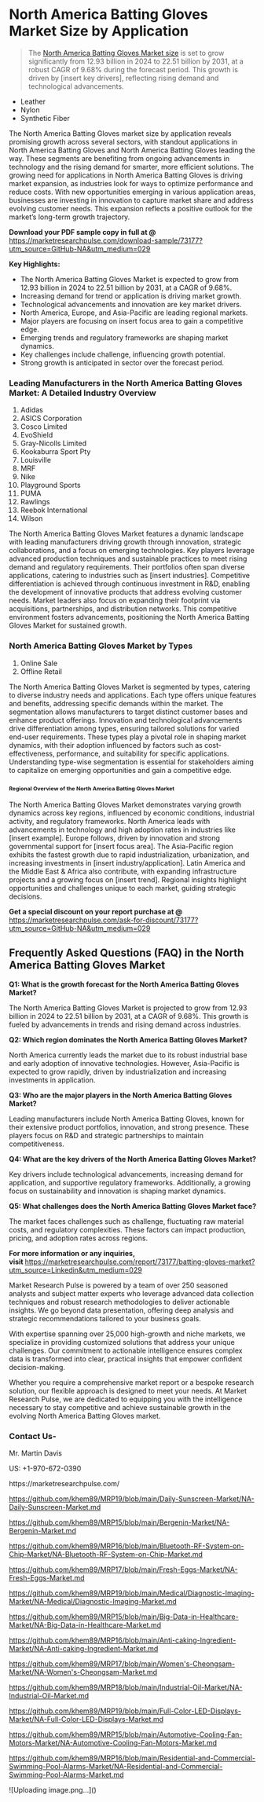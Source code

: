 <h1>North America Batting Gloves Market&nbsp;Size by Application</h1><blockquote><p>The <a href="https://marketresearchpulse.com/download-sample/73177?utm_source=GitHub-NA&amp;utm_medium=029">North America Batting Gloves Market size</a> is set to grow significantly from 12.93 billion in 2024 to 22.51 billion by 2031, at a robust CAGR of 9.68% during the forecast period. This growth is driven by [insert key drivers], reflecting rising demand and technological advancements.</p></blockquote><ul><li>Leather<li> Nylon<li> Synthetic Fiber</li></ul><p>The North America Batting Gloves market size by application reveals promising growth across several sectors, with standout applications in North America Batting Gloves and North America Batting Gloves leading the way. These segments are benefiting from ongoing advancements in technology and the rising demand for smarter, more efficient solutions. The growing need for applications in North America Batting Gloves is driving market expansion, as industries look for ways to optimize performance and reduce costs. With new opportunities emerging in various application areas, businesses are investing in innovation to capture market share and address evolving customer needs. This expansion reflects a positive outlook for the market’s long-term growth trajectory.</p><p><strong>Download your PDF sample copy in full at @ </strong><a href="https://marketresearchpulse.com/download-sample/73177?utm_source=GitHub-NA&amp;utm_medium=029">https://marketresearchpulse.com/download-sample/73177?utm_source=GitHub-NA&amp;utm_medium=029</a></p><p><strong>Key Highlights: </strong></p><ul><li>The North America Batting Gloves Market is expected to grow from 12.93 billion in 2024 to 22.51 billion by 2031, at a CAGR of 9.68%.</li><li>Increasing demand for trend or application is driving market growth.</li><li>Technological advancements and innovation are key market drivers.</li><li>North America, Europe, and Asia-Pacific are leading regional markets.</li><li>Major players are focusing on insert focus area to gain a competitive edge.</li><li>Emerging trends and regulatory frameworks are shaping market dynamics.</li><li>Key challenges include challenge, influencing growth potential.</li><li>Strong growth is anticipated in sector over the forecast period.</li></ul><h3>Leading Manufacturers in the North America Batting Gloves Market: A Detailed Industry Overview</h3><ol><li>Adidas</li><li>ASICS Corporation</li><li>Cosco Limited</li><li>EvoShield</li><li>Gray-Nicolls Limited</li><li>Kookaburra Sport Pty</li><li>Louisville</li><li>MRF</li><li>Nike</li><li>Playground Sports</li><li>PUMA</li><li>Rawlings</li><li>Reebok International</li><li>Wilson</li></ol><div class="flex max-w-full flex-col flex-grow"><div class="min-h-8 text-message flex w-full flex-col items-end gap-2 whitespace-normal break-words [.text-message+&amp;]:mt-5" dir="auto" data-message-author-role="assistant" data-message-id="fd8432e4-4910-450d-b182-61b7bfb0a01f" data-message-model-slug="gpt-4o"><div class="flex w-full flex-col gap-1 empty:hidden first:pt-[3px]"><div class="markdown prose w-full break-words dark:prose-invert light"><p>The North America Batting Gloves Market features a dynamic landscape with leading manufacturers driving growth through innovation, strategic collaborations, and a focus on emerging technologies. Key players leverage advanced production techniques and sustainable practices to meet rising demand and regulatory requirements. Their portfolios often span diverse applications, catering to industries such as [insert industries]. Competitive differentiation is achieved through continuous investment in R&amp;D, enabling the development of innovative products that address evolving customer needs. Market leaders also focus on expanding their footprint via acquisitions, partnerships, and distribution networks. This competitive environment fosters advancements, positioning the North America Batting Gloves Market for sustained growth.</p></div></div></div></div><h3>North America Batting Gloves Market by Types</h3><ol><li>Online Sale<li> Offline Retail</li></ol><div class="flex max-w-full flex-col flex-grow"><div class="min-h-8 text-message flex w-full flex-col items-end gap-2 whitespace-normal break-words [.text-message+&amp;]:mt-5" dir="auto" data-message-author-role="assistant" data-message-id="084470be-0bb7-4664-bddf-5156b4f41249" data-message-model-slug="gpt-4o-mini"><div class="flex w-full flex-col gap-1 empty:hidden first:pt-[3px]"><div class="markdown prose w-full break-words dark:prose-invert light"><p>The North America Batting Gloves Market is segmented by types, catering to diverse industry needs and applications. Each type offers unique features and benefits, addressing specific demands within the market. The segmentation allows manufacturers to target distinct customer bases and enhance product offerings. Innovation and technological advancements drive differentiation among types, ensuring tailored solutions for varied end-user requirements. These types play a pivotal role in shaping market dynamics, with their adoption influenced by factors such as cost-effectiveness, performance, and suitability for specific applications. Understanding type-wise segmentation is essential for stakeholders aiming to capitalize on emerging opportunities and gain a competitive edge.</p></div></div></div></div><h3><span style="font-size: 11px;">Regional Overview of the North America Batting Gloves Market</span></h3><div class="flex max-w-full flex-col flex-grow"><div class="min-h-8 text-message flex w-full flex-col items-end gap-2 whitespace-normal break-words [.text-message+&amp;]:mt-5" dir="auto" data-message-author-role="assistant" data-message-id="e9038762-ce64-4e30-91c9-9bd413514231" data-message-model-slug="gpt-4o-mini"><div class="flex w-full flex-col gap-1 empty:hidden first:pt-[3px]"><div class="markdown prose w-full break-words dark:prose-invert light"><p>The North America Batting Gloves Market demonstrates varying growth dynamics across key regions, influenced by economic conditions, industrial activity, and regulatory frameworks. North America leads with advancements in technology and high adoption rates in industries like [insert example]. Europe follows, driven by innovation and strong governmental support for [insert focus area]. The Asia-Pacific region exhibits the fastest growth due to rapid industrialization, urbanization, and increasing investments in [insert industry/application]. Latin America and the Middle East &amp; Africa also contribute, with expanding infrastructure projects and a growing focus on [insert trend]. Regional insights highlight opportunities and challenges unique to each market, guiding strategic decisions.</p></div></div></div></div><p><strong>Get a special discount on your report purchase at @ </strong><a href="https://marketresearchpulse.com/ask-for-discount/73177?utm_source=GitHub-NA&amp;utm_medium=029">https://marketresearchpulse.com/ask-for-discount/73177?utm_source=GitHub-NA&amp;utm_medium=029</a></p><h2>Frequently Asked Questions (FAQ) in the North America Batting Gloves Market</h2><p><strong>Q1: What is the growth forecast for the North America Batting Gloves Market?</strong></p><p>The North America Batting Gloves Market is projected to grow from 12.93 billion in 2024 to 22.51 billion by 2031, at a CAGR of 9.68%. This growth is fueled by advancements in trends and rising demand across industries.</p><p><strong>Q2: Which region dominates the North America Batting Gloves Market?</strong></p><p>North America currently leads the market due to its robust industrial base and early adoption of innovative technologies. However, Asia-Pacific is expected to grow rapidly, driven by industrialization and increasing investments in application.</p><p><strong>Q3: Who are the major players in the North America Batting Gloves Market?</strong></p><p>Leading manufacturers include North America Batting Gloves, known for their extensive product portfolios, innovation, and strong presence. These players focus on R&amp;D and strategic partnerships to maintain competitiveness.</p><p><strong>Q4: What are the key drivers of the North America Batting Gloves Market?</strong></p><p>Key drivers include technological advancements, increasing demand for application, and supportive regulatory frameworks. Additionally, a growing focus on sustainability and innovation is shaping market dynamics.</p><p><strong>Q5: What challenges does the North America Batting Gloves Market face?</strong></p><p>The market faces challenges such as challenge, fluctuating raw material costs, and regulatory complexities. These factors can impact production, pricing, and adoption rates across regions.</p><p><strong>For more information or any inquiries, visit&nbsp;</strong><a href="https://marketresearchpulse.com/report/73177/batting-gloves-market?utm_source=Linkedin&utm_medium=029">https://marketresearchpulse.com/report/73177/batting-gloves-market?utm_source=Linkedin&utm_medium=029</a></p><p>Market Research Pulse is powered by a team of over 250 seasoned analysts and subject matter experts who leverage advanced data collection techniques and robust research methodologies to deliver actionable insights. We go beyond data presentation, offering deep analysis and strategic recommendations tailored to your business goals.</p><p>With expertise spanning over 25,000 high-growth and niche markets, we specialize in providing customized solutions that address your unique challenges. Our commitment to actionable intelligence ensures complex data is transformed into clear, practical insights that empower confident decision-making.</p><p>Whether you require a comprehensive market report or a bespoke research solution, our flexible approach is designed to meet your needs. At Market Research Pulse, we are dedicated to equipping you with the intelligence necessary to stay competitive and achieve sustainable growth in the evolving North America Batting Gloves market.</p><h3><strong>Contact Us-</strong></h3><p>Mr. Martin Davis</p><p>US: +1-970-672-0390</p><p>https://marketresearchpulse.com/</p><p><a href="https://github.com/khem89/MRP19/blob/main/Daily-Sunscreen-Market/NA-Daily-Sunscreen-Market.md">https://github.com/khem89/MRP19/blob/main/Daily-Sunscreen-Market/NA-Daily-Sunscreen-Market.md</a></p><p><a href="https://github.com/khem89/MRP15/blob/main/Bergenin-Market/NA-Bergenin-Market.md">https://github.com/khem89/MRP15/blob/main/Bergenin-Market/NA-Bergenin-Market.md</a></p><p><a href="https://github.com/khem89/MRP16/blob/main/Bluetooth-RF-System-on-Chip-Market/NA-Bluetooth-RF-System-on-Chip-Market.md">https://github.com/khem89/MRP16/blob/main/Bluetooth-RF-System-on-Chip-Market/NA-Bluetooth-RF-System-on-Chip-Market.md</a></p><p><a href="https://github.com/khem89/MRP17/blob/main/Fresh-Eggs-Market/NA-Fresh-Eggs-Market.md">https://github.com/khem89/MRP17/blob/main/Fresh-Eggs-Market/NA-Fresh-Eggs-Market.md</a></p><p><a href="https://github.com/khem89/MRP19/blob/main/Medical/Diagnostic-Imaging-Market/NA-Medical/Diagnostic-Imaging-Market.md">https://github.com/khem89/MRP19/blob/main/Medical/Diagnostic-Imaging-Market/NA-Medical/Diagnostic-Imaging-Market.md</a></p><p><a href="https://github.com/khem89/MRP15/blob/main/Big-Data-in-Healthcare-Market/NA-Big-Data-in-Healthcare-Market.md">https://github.com/khem89/MRP15/blob/main/Big-Data-in-Healthcare-Market/NA-Big-Data-in-Healthcare-Market.md</a></p><p><a href="https://github.com/khem89/MRP16/blob/main/Anti-caking-Ingredient-Market/NA-Anti-caking-Ingredient-Market.md">https://github.com/khem89/MRP16/blob/main/Anti-caking-Ingredient-Market/NA-Anti-caking-Ingredient-Market.md</a></p><p><a href="https://github.com/khem89/MRP17/blob/main/Women's-Cheongsam-Market/NA-Women's-Cheongsam-Market.md">https://github.com/khem89/MRP17/blob/main/Women's-Cheongsam-Market/NA-Women's-Cheongsam-Market.md</a></p><p><a href="https://github.com/khem89/MRP18/blob/main/Industrial-Oil-Market/NA-Industrial-Oil-Market.md">https://github.com/khem89/MRP18/blob/main/Industrial-Oil-Market/NA-Industrial-Oil-Market.md</a></p><p><a href="https://github.com/khem89/MRP19/blob/main/Full-Color-LED-Displays-Market/NA-Full-Color-LED-Displays-Market.md">https://github.com/khem89/MRP19/blob/main/Full-Color-LED-Displays-Market/NA-Full-Color-LED-Displays-Market.md</a></p><p><a href="https://github.com/khem89/MRP15/blob/main/Automotive-Cooling-Fan-Motors-Market/NA-Automotive-Cooling-Fan-Motors-Market.md">https://github.com/khem89/MRP15/blob/main/Automotive-Cooling-Fan-Motors-Market/NA-Automotive-Cooling-Fan-Motors-Market.md</a></p><p><a href="https://github.com/khem89/MRP16/blob/main/Residential-and-Commercial-Swimming-Pool-Alarms-Market/NA-Residential-and-Commercial-Swimming-Pool-Alarms-Market.md">https://github.com/khem89/MRP16/blob/main/Residential-and-Commercial-Swimming-Pool-Alarms-Market/NA-Residential-and-Commercial-Swimming-Pool-Alarms-Market.md</a></p>
![Uploading image.png…]()
